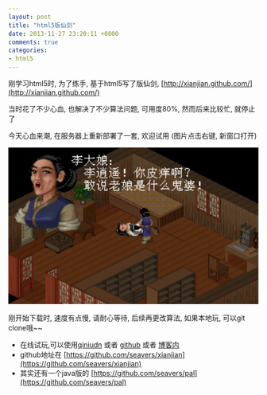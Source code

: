 ```yaml
---
layout: post
title: "html5版仙剑"
date: 2013-11-27 23:20:11 +0800
comments: true
categories: 
- html5
---
```


刚学习html5时, 为了练手, 基于html5写了版仙剑, [http://xianjian.github.com/](http://xianjian.github.com/)

当时花了不少心血, 也解决了不少算法问题, 可用度80%, 然而后来比较忙, 就停止了

今天心血来潮, 在服务器上重新部署了一套, 欢迎试用 (图片点击右键, 新窗口打开)

[![xianjian](/uploads/xianjian.png)](http://xianjian.u.qiniudn.com/)

刚开始下载时, 速度有点慢, 请耐心等待, 后续再更改算法, 如果本地玩, 可以git clone哦~~

  * 在线试玩,可以使用[qiniudn](http://xianjian.u.qiniudn.com) 或者 [github](http://xianjian.github.com) 或者 [博客内](http://www.lianghaijun.com/xianjian/)
  * github地址在  [https://github.com/seavers/xianjian](https://github.com/seavers/xianjian)
  * 其实还有一个java版的 [https://github.com/seavers/pal](https://github.com/seavers/pal)


















